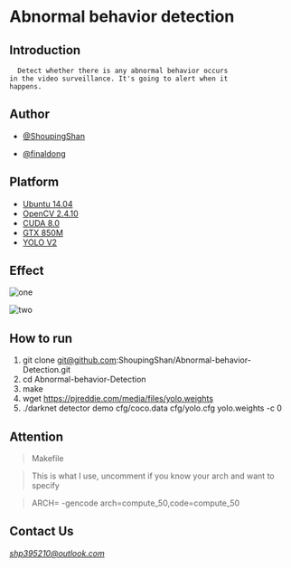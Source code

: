  # Abnormal behavior detection
 ## Introduction
      Detect whether there is any abnormal behavior occurs
    in the video surveillance. It's going to alert when it
    happens.
 ## Author
* [@ShoupingShan](https://github.com/ShoupingShan)

* [@finaldong](https://github.com/finaldong)

## Platform
* [Ubuntu 14.04](https://www.ubuntu.com/download/desktop)
* [OpenCV 2.4.10](http://opencv.org/)
* [CUDA 8.0](https://developer.nvidia.com/cuda-downloads)
* [GTX 850M](https://www.geforce.com/hardware/notebook-gpus/geforce-gtx-850m)
* [YOLO V2](https://pjreddie.com/darknet/yolo/)
## Effect
![one](http://img.027cgb.cn/20170721/20177211871775731906.png)

![two](http://img.027cgb.cn/20170721/2017721151775731906.png)
## How to run

1. git clone git@github.com:ShoupingShan/Abnormal-behavior-Detection.git
2. cd Abnormal-behavior-Detection
3. make
4. wget https://pjreddie.com/media/files/yolo.weights
5. ./darknet detector demo cfg/coco.data cfg/yolo.cfg yolo.weights -c 0

## Attention
  > Makefile

  > This is what I use, uncomment if you know your arch and want to specify

  > ARCH=  -gencode arch=compute_50,code=compute_50

## Contact Us

  *shp395210@outlook.com*
